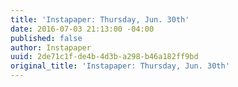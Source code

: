 ```yaml
---
title: 'Instapaper: Thursday, Jun. 30th'
date: 2016-07-03 21:13:00 -04:00
published: false
author: Instapaper
uuid: 2de71c1f-de4b-4d3b-a298-b46a182ff9bd
original_title: 'Instapaper: Thursday, Jun. 30th'
---
```


